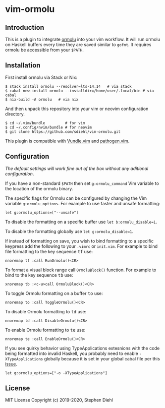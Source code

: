 vim-ormolu
==========

Introduction
------------

This is a plugin to integrate [ormolu] into your vim workflow. It will run
ormolu on Haskell buffers every time they are saved similar to `gofmt`. It
requires ormolu be accessible from your `$PATH`.

[ormolu]: https://github.com/tweag/ormolu

Installation
------------

First install ormolu via Stack or Nix:

```console
$ stack install ormolu --resolver=lts-14.14   # via stack
$ cabal new-install ormolu --installdir=/home/user/.local/bin # via cabal
$ nix-build -A ormolu   # via nix
```

And then unpack this repository into your vim or neovim configuration directory.

```console
$ cd ~/.vim/bundle         # for vim
$ cd ~/.config/nvim/bundle # for neovim
$ git clone https://github.com/sdiehl/vim-ormolu.git
```

This plugin is compatible with [Vundle.vim] and [pathogen.vim].

[Vundle.vim]: https://github.com/gmarik/Vundle.vim
[pathogen.vim]: https://github.com/tpope/vim-pathogen

Configuration
-------------

*The default settings will work fine out of the box without any aditional
configuration*.

If you have a non-standard `$PATH` then set `g:ormolu_command` Vim variable to
the location of the ormolu binary.

The specific flags for Ormolu can be configured by changing the Vim variable
`g:ormolu_options`. For example to use faster and unsafe formatting:

```vim
let g:ormolu_options=["--unsafe"]
```

To disable the formatting on a specific buffer use `let b:ormolu_disable=1`.

To disable the formatting globally use `let g:ormolu_disable=1`.

If instead of formatting on save, you wish to bind formatting to a specific
keypress add the following to your `.vimrc` or `init.vim`.  For example to bind
file formatting to the key sequence <kbd>t</kbd><kbd>f</kbd> use:

```vim
nnoremap tf :call RunOrmolu()<CR>
```

To format a visual block range call `OrmoluBlock()` function. For example to
bind to the key sequence <kbd>t</kbd><kbd>b</kbd> use:

```vim
xnoremap tb :<c-u>call OrmoluBlock()<CR>
```

To toggle Ormolu formatting on a buffer <kbd>t</kbd><kbd>o</kbd> use:

```vim
nnoremap to :call ToggleOrmolu()<CR>
```

To disable Ormolu formatting to <kbd>t</kbd><kbd>d</kbd> use:

```vim
nnoremap td :call DisableOrmolu()<CR>
```

To enable Ormolu formatting to <kbd>t</kbd><kbd>e</kbd> use:

```vim
nnoremap te :call EnableOrmolu()<CR>
```

If you see quirky behavior using TypeApplications extesnions with the code being formatted into invalid Haskell, you probably need to enable `-XTypeApplications` globally because it is set in your global cabal file per this [issue](https://github.com/tweag/ormolu/issues/452).

```vim
let g:ormolu_options=["-o -XTypeApplications"]
```

License
-------

MIT License
Copyright (c) 2019-2020, Stephen Diehl
